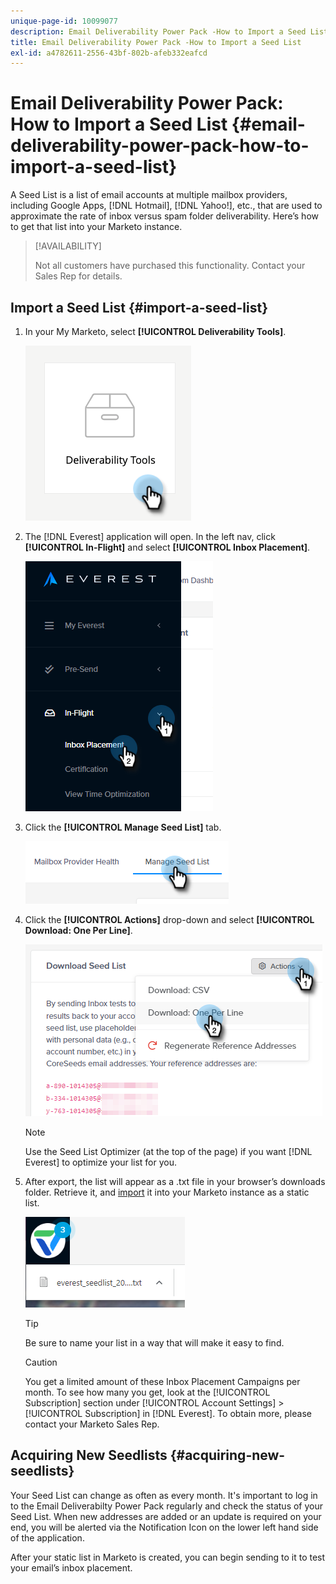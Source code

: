 ```yaml
---
unique-page-id: 10099077
description: Email Deliverability Power Pack -How to Import a Seed List - Marketo Docs - Product Documentation
title: Email Deliverability Power Pack -How to Import a Seed List
exl-id: a4782611-2556-43bf-802b-afeb332eafcd
---
```

# Email Deliverability Power Pack: How to Import a Seed List {#email-deliverability-power-pack-how-to-import-a-seed-list}

A Seed List is a list of email accounts at multiple mailbox providers, including Google Apps, [!DNL Hotmail], [!DNL Yahoo!], etc., that are used to approximate the rate of inbox versus spam folder deliverability. Here’s how to get that list into your Marketo instance.

>[!AVAILABILITY]
>
>Not all customers have purchased this functionality. Contact your Sales Rep for details.

## Import a Seed List {#import-a-seed-list}

1. In your My Marketo, select **[!UICONTROL Deliverability Tools]**.

   ![](assets/email-deliverability-power-pack-1.png)

1. The [!DNL Everest] application will open. In the left nav, click **[!UICONTROL In-Flight]** and select **[!UICONTROL Inbox Placement]**.

   ![](assets/email-deliverability-power-pack-2.png)

1. Click the **[!UICONTROL Manage Seed List]** tab.

   ![](assets/email-deliverability-power-pack-3.png)

1. Click the **[!UICONTROL Actions]** drop-down and select **[!UICONTROL Download: One Per Line]**.

   ![](assets/email-deliverability-power-pack-4.png)

   >[!NOTE]
   >
   >Use the Seed List Optimizer (at the top of the page) if you want [!DNL Everest] to optimize your list for you.

1. After export, the list will appear as a .txt file in your browser’s downloads folder. Retrieve it, and [import](/help/marketo/getting-started/quick-wins/import-a-list-of-people.md) it into your Marketo instance as a static list.

   ![](assets/email-deliverability-power-pack-5.png)

   >[!TIP]
   >
   >Be sure to name your list in a way that will make it easy to find.

   >[!CAUTION]
   >
   >You get a limited amount of these Inbox Placement Campaigns per month. To see how many you get, look at the [!UICONTROL Subscription] section under [!UICONTROL Account Settings] > [!UICONTROL Subscription] in [!DNL Everest]. To obtain more, please contact your Marketo Sales Rep.

## Acquiring New Seedlists {#acquiring-new-seedlists}

   Your Seed List can change as often as every month. It's important to log in to the Email Deliverabilty Power Pack regularly and check the status of your Seed List. When new addresses are added or an update is required on your end, you will be alerted via the Notification Icon on the lower left hand side of the application.

After your static list in Marketo is created, you can begin sending to it to test your email’s inbox placement.
